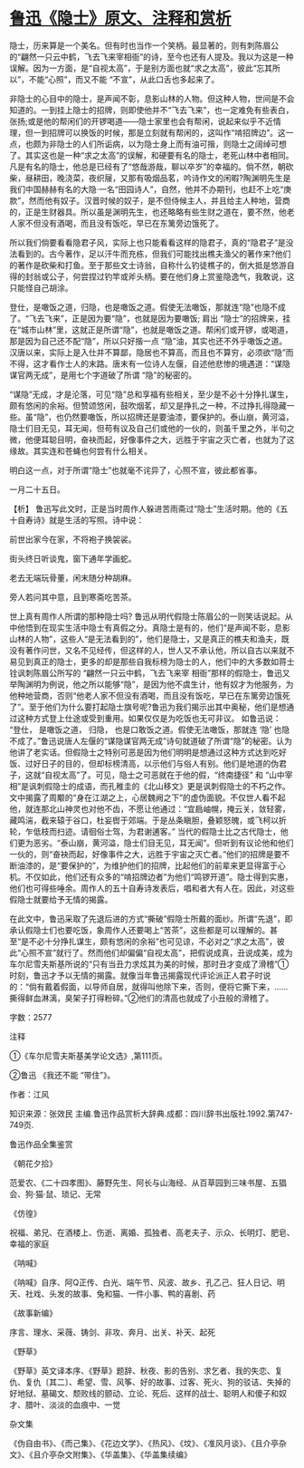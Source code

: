 # [鲁迅《隐士》原文、注释和赏析](https://www.vrrw.net/wx/9775.html)

隐士，历来算是一个美名。但有时也当作一个笑柄。最显著的，则有刺陈眉公的“翩然一只云中鹤，飞去飞来宰相衙”的诗，至今也还有人提及。我以为这是一种误解。因为一方面，是“自视太高”，于是别方面也就“求之太高”，彼此“忘其所以”，不能“心照”，而又不能 “不宣”，从此口舌也多起来了。

非隐士的心目中的隐士，是声闻不彰，息影山林的人物。但这种人物，世间是不会知道的。一到挂上隐士的招牌，则即使他并不“飞去飞来”，也一定难免有些表白，张扬;或是他的帮闲们的开锣喝道——隐士家里也会有帮闲，说起来似乎不近情理，但一到招牌可以换饭的时候，那是立刻就有帮闲的，这叫作“啃招牌边”。这一点，也颇为非隐士的人们所诟病，以为隐士身上而有油可揩，则隐士之阔绰可想了。其实这也是一种“求之太高”的误解，和硬要有名的隐士，老死山林中者相同。凡是有名的隐士，他总是已经有了“悠哉游哉，聊以卒岁”的幸福的。倘不然，朝砍柴，昼耕田，晚浇菜，夜织屦，又那有吸烟品茗，吟诗作文的闲暇?陶渊明先生是我们中国赫赫有名的大隐·一名“田园诗人”，自然，他并不办期刊，也赶不上吃“庚款”，然而他有奴子。汉晋时候的奴子，是不但侍候主人，并且给主人种地，营商的，正是生财器具。所以虽是渊明先生，也还略略有些生财之道在，要不然，他老人家不但没有酒喝，而且没有饭吃，早已在东篱旁边饿死了。

所以我们倘要看看隐君子风，实际上也只能看看这样的隐君子，真的“隐君子”是没法看到的。古今著作，足以汗牛而充栋，但我们可能找出樵夫渔父的著作来?他们的著作是砍柴和打鱼。至于那些文士诗翁，自称什么钓徒樵子的，倒大抵是悠游自得的封翁或公子，何尝捏过钓竿或斧头柄。要在他们身上赏鉴隐逸气，我敢说，这只能怪自己胡涂。

登仕，是噉饭之道，归隐，也是噉饭之道。假使无法噉饭，那就连“隐”也隐不成了。“飞去飞来”，正是因为要“隐”，也就是因为要噉饭; 肩出 “隐士”的招牌来，挂在“城市山林”里，这就正是所谓“隐”，也就是噉饭之道。帮闲们或开锣，或喝道，那是因为自己还不配“隐”，所以只好揩一点 “隐”油，其实也还不外乎噉饭之道。汉唐以来，实际上是入仕并不算鄙，隐居也不算高，而且也不算穷，必须欲“隐”而不得，这才看作士人的末路。唐末有一位诗人左偃，自述他悲惨的境遇道：“谋隐谋官两无成”，是用七个字道破了所谓 “隐”的秘密的。

“谋隐”无成，才是沦落，可见“隐”总和享福有些相关，至少是不必十分挣扎谋生，颇有悠闲的余裕。但赞颂悠闲，鼓吹烟茗，却又是挣扎之一种，不过挣扎得隐藏一些。虽“隐”，也仍然要噉饭，所以招牌还是要油漆，要保护的。泰山崩，黄河溢，隐士们目无见，耳无闻，但苟有议及自己们或他的一伙的，则虽千里之外，半句之微，他便耳聪目明，奋袂而起，好像事件之大，远胜于宇宙之灭亡者，也就为了这缘故。其实连和苍蝇也何尝有什么相关。

明白这一点，对于所谓“隐士”也就毫不诧异了，心照不宣，彼此都省事。

一月二十五日。



【析】 鲁迅写此文时，正是当时周作人躲进苦雨斋过“隐士”生活时期。他的《五十自寿诗》就是生活的写照。诗中说：

前世出家今在家，不将袍子换袈裟。

街头终日听谈鬼，窗下通年学画蛇。

老去无端玩骨董，闲末随分种胡麻。

旁人若问其中意，且到寒斋吃苦茶。

世上真有周作人所谓的那种隐士吗? 鲁迅从明代假隐士陈眉公的一则笑话说起。从中他悟到在现实生活中隐士有真假之分。真隐士是有的，他们“是声闻不彰，息影山林的人物”，这些人“是无法看到的”，他们是隐士，又是真正的樵夫和渔夫，既没有著作问世，又名不见经传，但这样的人，世人又不承认他，所以自古以来就不易见到真正的隐士，更多的却是那些自我标榜为隐士的人，他们中的大多数如蒋士铨讽刺陈眉公所写的 “翩然一只云中鹤，飞去飞来宰 相衙”那样的假隐士，鲁迅又举陶渊明为例说，他之所以能够“隐”，是因为他不虞生计，他有奴才为他服务，为他种地营商，否则“他老人家不但没有酒喝，而且没有饭吃，早已在东篱旁边饿死了”。至于他们为什么要打起隐士旗号呢?鲁迅为我们揭示出其中奥秘，他们是想通过这种方式登上仕途或受到重用。如果仅仅是为吃饭也无可非议。 如鲁迅说： “登仕， 是噉饭之道， 归隐， 也是口敢饭之道。假使无法噉饭，那就连 ‘隐’ 也隐不成了。”鲁迅说唐人左偃的“谋隐谋官两无成”诗句就道破了所谓“隐”的秘密。认为他讲了老实话。但假隐士之特别可恶是因为他们明明是想通过这种方式达到吃好饭、过好日子的目的，但却标榜清高，以示他们与俗人有别。他们是地道的伪君子，这就“自视太高”了。可见，隐士之可恶就在于他的假，“终南捷径” 和 “山中宰相”是讽刺假隐士的成语，而孔稚圭的《北山移文》更是讽刺假隐士的不朽之作。文中揭露了周颙的“身在江湖之上，心居魏阙之下”的虚伪面貌。不仅世人看不起他，就连那北山神灵也对他不齿，不愿让他通过：“宜扃岫幌，掩云关，敛轻雾，藏鸣湍，截来辕于谷口，杜妄辔于郊端。于是丛条瞋胆，叠颖怒魄，或飞柯以折轮，乍低枝而扫迹。请徊俗士驾，为君谢逋客。” 当代的假隐士比之古代隐士，他们更为恶劣。“泰山崩，黄河溢，隐士们目无见，耳无闻”。但听到有议论他和他们一伙的，则“奋袂而起，好像事件之大，远胜于宇宙之灭亡者。”他们的招牌是要不断油漆的，是“要保护的”，为维护他们的招牌，比起他们的前辈来更显得富于心机。不仅如此，他们还有众多的“啃招牌边者”为他们“鸣锣开道”。隐士得到实惠，他们也可得些唾余。周作人的五十自寿诗发表后，唱和者大有人在。因此，对这些假隐士就要给予无情的揭露。

在此文中，鲁迅采取了先退后进的方式“撕破”假隐士所戴的面纱。所谓“先退”，即承认假隐士们也要吃饭，象周作人还要喝上“苦茶”，这些都是可以理解的。甚至“是不必十分挣扎谋生，颇有悠闲的余裕”也可见谅，不必对之“求之太高”，彼此“心照不宣”就行了。然而他们却偏偏“自视太高”，把假说成真，丑说成美，成为车尔尼雪夫斯基所说的“只有当丑力求炫其为美的时候，那时丑才变成了滑稽”①时刻，鲁迅才予以无情的揭露。就像当年鲁迅揭露现代评论派正人君子时说的：“倘有戴着假面，以导师自居，就得叫他除下来，否则，便将它撕下来，……撕得鲜血淋漓，臭架子打得粉碎。”②他们的清高也就成了小丑般的滑稽了。

字数：2577

注释

①《车尔尼雪夫斯基美学论文选》,第111页。

②鲁迅 《我还不能 “带住”》。

作者：江风

知识来源：张效民 主编.鲁迅作品赏析大辞典.成都：四川辞书出版社.1992.第747-749页.

鲁迅作品全集鉴赏

《朝花夕拾》

范爱农、《二十四孝图》、藤野先生、阿长与山海经、从百草园到三味书屋、五猖会、狗·猫·鼠、琐记、无常

《仿徨》

祝福、弟兄、在酒楼上、伤逝、离婚、孤独者、高老夫子、示众、长明灯、肥皂、幸福的家庭

《呐喊》

《呐喊》自序、阿Q正传、白光、端午节、风波、故乡、孔乙己、狂人日记、明天、社戏、头发的故事、兔和猫、一件小事、鸭的喜剧、药

《故事新编》

序言、理水、采薇、铸剑、非攻、奔月、出关、补天、起死

《野草》

《野草》英文译本序、《野草》题辞、秋夜、影的告别、求乞者、我的失恋、复仇、复仇〔其二〕、希望、雪、风筝、好的故事、过客、死火、狗的驳诘、失掉的好地狱、墓碣文、颓败线的颤动、立论、死后、这样的战士、聪明人和傻子和奴才、腊叶、淡淡的血痕中、一觉

杂文集

《伪自由书》、《而己集》、《花边文学》、《热风》、《坟》、《准风月谈》、《且介亭杂文》、《且介亭杂文附集》、《华盖集》、《华盖集续编》

